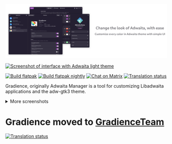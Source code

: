 <a href="https://github.com/GradienceTeam/Gradience">

![Cover](https://github.com/GradienceTeam/Design/blob/main/Covers/cover.png)

![Screenshot of interface with Adwaita light theme](https://github.com/GradienceTeam/Design/blob/main/Screenshots/main_screenshot.png)

</a>

[![Build flatpak](https://github.com/GradienceTeam/Gradience/actions/workflows/flatpak.yml/badge.svg)](https://github.com/GradienceTeam/Gradience/actions/workflows/flatpak.yml)
[![Build flatpak nightly](https://github.com/GradienceTeam/Gradience/actions/workflows/flatpak-nightly.yml/badge.svg)](https://github.com/GradienceTeam/Gradience/actions/workflows/flatpak-nightly.yml)
[![Chat on Matrix](https://matrix.to/img/matrix-badge.svg)](https://matrix.to/#/#Gradience:matrix.org)
<a href="https://hosted.weblate.org/engage/GradienceTeam/">
<img src="https://hosted.weblate.org/widgets/GradienceTeam/-/svg-badge.svg" alt="Translation status" />
</a>

Gradience, originally Adwaita Manager is a tool for customizing Libadwaita applications and the adw-gtk3 theme.

<details>
  <summary>More screenshots</summary>
  
  <a href="https://github.com/GradienceTeam/Gradience">

  ![Screenshot of interface with a customized theme](https://github.com/GradienceTeam/Design/blob/main/Screenshots/customized_screenshot.png)
  
  ![Screenshot of proof that this actually works](https://github.com/GradienceTeam/Design/blob/main/Screenshots/proof_of_work_screenshot.png)
  
  </a>
</details>

# Gradience moved to [GradienceTeam](HTTPS://GitHub.com/GradienceTeam)

<a href="https://hosted.weblate.org/engage/GradienceTeam/">
<img src="https://hosted.weblate.org/widgets/GradienceTeam/-/open-graph.png" alt="Translation status" />
</a>
